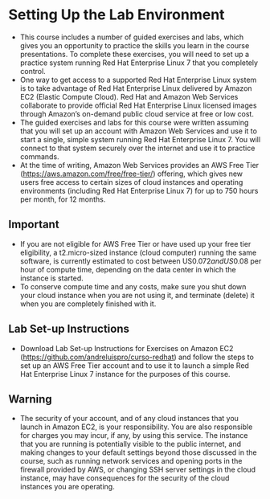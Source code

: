 # Setting Up the Lab Environment

- This course includes a number of guided exercises and labs, which gives you an opportunity to practice the skills you learn in the course presentations. To complete these exercises, you will need to set up a practice system running Red Hat Enterprise Linux 7 that you completely control.
- One way to get access to a supported Red Hat Enterprise Linux system is to take advantage of Red Hat Enterprise Linux delivered by Amazon EC2 (Elastic Compute Cloud). Red Hat and Amazon Web Services collaborate to provide official Red Hat Enterprise Linux licensed images through Amazon’s on-demand public cloud service at free or low cost.
- The guided exercises and labs for this course were written assuming that you will set up an account with Amazon Web Services and use it to start a single, simple system running Red Hat Enterprise Linux 7. You will connect to that system securely over the internet and use it to practice commands.
- At the time of writing, Amazon Web Services provides an AWS Free Tier (https://aws.amazon.com/free/free-tier/) offering, which gives new users free access to certain sizes of cloud instances and operating environments (including Red Hat Enterprise Linux 7) for up to 750 hours per month, for 12 months.

## Important

- If you are not eligible for AWS Free Tier or have used up your free tier eligibility, a t2.micro-sized instance (cloud computer) running the same software, is currently estimated to cost between US$0.072 and US$0.08 per hour of compute time, depending on the data center in which the instance is started.
- To conserve compute time and any costs, make sure you shut down your cloud instance when you are not using it, and terminate (delete) it when you are completely finished with it.

## Lab Set-up Instructions

- Download Lab Set-up Instructions for Exercises on Amazon EC2 (https://github.com/andreluispro/curso-redhat) and follow the steps to set up an AWS Free Tier account and to use it to launch a simple Red Hat Enterprise Linux 7 instance for the purposes of this course.

## Warning

- The security of your account, and of any cloud instances that you launch in Amazon EC2, is your responsibility. You are also responsible for charges you may incur, if any, by using this service. The instance that you are running is potentially visible to the public internet, and making changes to your default settings beyond those discussed in the course, such as running network services and opening ports in the firewall provided by AWS, or changing SSH server settings in the cloud instance, may have consequences for the security of the cloud instances you are operating.